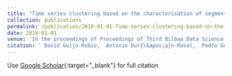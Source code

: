 ```yaml
---
title: "Time series clustering based on the characterisation of segment typologies"
collection: publications
permalink: /publication/2018-01-01-Time-series-clustering-based-on-the-characterisation-of-segment-typologies
date: 2018-01-01
venue: 'In the proceedings of Proceedings of Third Bilbao Data Science Workshop (BiDAS 3)'
citation: ' David Guijo-Rubio,  Antonio Dur{\&apos;a}n-Rosal,  Pedro Guti{\&apos;e}rrez,  Alicia Troncoso,  C{\&apos;e}sar Herv{\&apos;a}s-Mart{\&apos;i}nez, &quot;Time series clustering based on the characterisation of segment typologies.&quot; In the proceedings of Proceedings of Third Bilbao Data Science Workshop (BiDAS 3), 2018.'
---
```

Use [Google Scholar](https://scholar.google.com/scholar?q=Time+series+clustering+based+on+the+characterisation+of+segment+typologies){:target="_blank"} for full citation